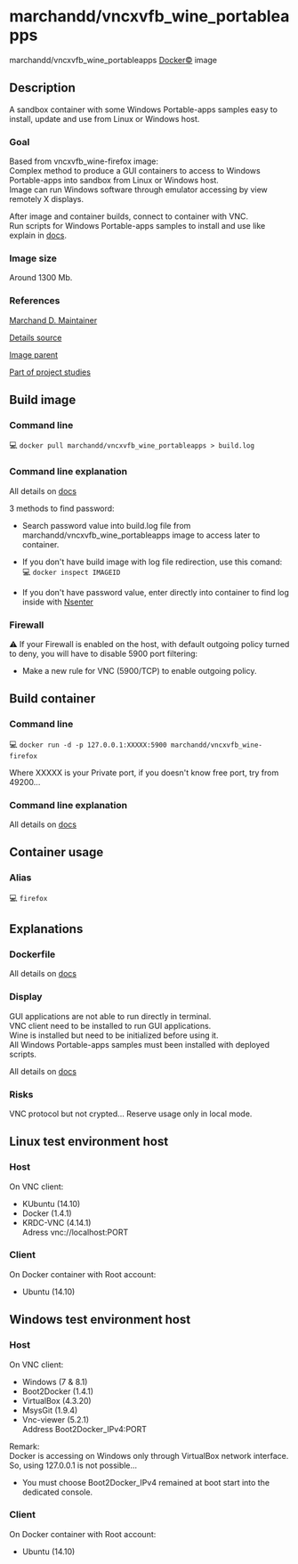 # marchandd/vncxvfb_wine_portableapps

marchandd/vncxvfb_wine_portableapps [Docker:copyright:](https://docs.docker.com/ "Docker") image

## Description

A sandbox container with some Windows Portable-apps samples easy to install, update and use from Linux or Windows host.

### Goal

Based from vncxvfb_wine-firefox image:  
Complex method to produce a GUI containers to access to Windows Portable-apps into sandbox from Linux or Windows host.  
Image can run Windows software through emulator accessing by view remotely X displays.

After image and container builds, connect to container with VNC.  
Run scripts for Windows Portable-apps samples to install and use like explain in [docs](https://github.com/marchandd/vncxvfb_wine_portableapps/docs/summary.md "Summary").

### Image size

Around 1300 Mb.

### References

[Marchand D. Maintainer](https://github.com/marchandd/ "Maintainer")

[Details source](https://github.com/marchandd/vncxvfb_wine_portableapps/ "Details")

[Image parent](https://github.com/marchandd/vncxvfb_wine-firefox/ "Parent")

[Part of project studies](https://github.com/marchandd/docker_index/ "References")

## Build image

### Command line

:computer: `docker pull marchandd/vncxvfb_wine_portableapps > build.log`

### Command line explanation

All details on [docs](https://github.com/marchandd/vncxvfb_wine_portableapps/blob/master/docs/summary.md "Summary")

3 methods to find password:

- Search password value into build.log file from marchandd/vncxvfb_wine_portableapps image to access later to container.

- If you don't have build image with log file redirection, use this comand:  
:computer: `docker inspect IMAGEID`

- If you don't have password value, enter directly into container to find log inside with [Nsenter](http://itsagooddaytobegeek.com/docker-ep-02-installation-de-nsenter/ "Nsenter")

### Firewall

:warning: If your Firewall is enabled on the host, with default outgoing policy turned to 
deny, 
you will have to disable 5900 port filtering:
- Make a new rule for VNC (5900/TCP) to enable outgoing policy.

## Build container

### Command line

:computer: `docker run -d -p 127.0.0.1:XXXXX:5900 marchandd/vncxvfb_wine-firefox`

Where XXXXX is your Private port, if you doesn't know free port, try from 
49200...

### Command line explanation

All details on [docs](https://github.com/marchandd/vncxvfb_wine_portableapps/blob/master/docs/summary.md "Summary")

## Container usage

### Alias

:computer: `firefox`

## Explanations

### Dockerfile

All details on [docs](https://github.com/marchandd/vncxvfb_wine_portableapps/blob/master/docs/summary.md "Summary")

### Display

GUI applications are not able to run directly in terminal.  
VNC client need to be installed to run GUI applications.  
Wine is installed but need to be initialized before using it.  
All Windows Portable-apps samples must been installed with deployed scripts.

All details on [docs](https://github.com/marchandd/vncxvfb_wine_portableapps/blob/master/docs/summary.md "Summary")

### Risks

VNC protocol but not crypted...
Reserve usage only in local mode.
 
## Linux test environment host

### Host ###

On VNC client:
- KUbuntu (14.10)
- Docker (1.4.1)
- KRDC-VNC (4.14.1)  
  Adress vnc://localhost:PORT

### Client ###

On Docker container with Root account:
- Ubuntu (14.10)

## Windows test environment host

### Host ###

On VNC client:
- Windows (7 & 8.1)
- Boot2Docker (1.4.1)
- VirtualBox (4.3.20)
- MsysGit (1.9.4)
- Vnc-viewer (5.2.1)  
  Address Boot2Docker_IPv4:PORT

Remark:  
Docker is accessing on Windows only through VirtualBox network interface. 
So, using 127.0.0.1 is not possible...
- You must choose Boot2Docker_IPv4 remained at boot start into the 
dedicated console.

### Client ###

On Docker container with Root account:
- Ubuntu (14.10)
